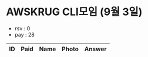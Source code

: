 # AWSKRUG CLI모임 (9월 3일)

* rsv : 0
* pay : 28

ID | Paid | Name | Photo | Answer
-- | ---- | ---- | ----- | ------
